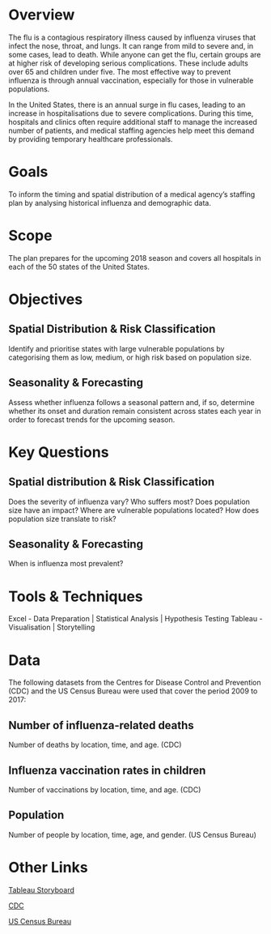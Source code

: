 # Overview
The flu is a contagious respiratory illness caused by influenza viruses that infect the nose, throat, and lungs. It can range from mild to severe and, in some cases, lead to death. While anyone can get the flu, certain groups are at higher risk of developing serious complications. These include adults over 65 and children under five. The most effective way to prevent influenza is through annual vaccination, especially for those in vulnerable populations.

In the United States, there is an annual surge in flu cases, leading to an increase in hospitalisations due to severe complications. During this time, hospitals and clinics often require additional staff to manage the increased number of patients, and medical staffing agencies help meet this demand by providing temporary healthcare professionals.

# Goals
To inform the timing and spatial distribution of a medical agency’s staffing plan by analysing historical influenza and demographic data.

# Scope
The plan prepares for the upcoming 2018 season and covers all hospitals in each of the 50 states of the United States.

# Objectives
## Spatial Distribution & Risk Classification
Identify and prioritise states with large vulnerable populations by categorising them as low, medium, or high risk based on population size.
## Seasonality & Forecasting
Assess whether influenza follows a seasonal pattern and, if so, determine whether its onset and duration remain consistent across states each year in order to forecast trends for the upcoming season.

# Key Questions
## Spatial distribution & Risk Classification
Does the severity of influenza vary?
Who suffers most?
Does population size have an impact?
Where are vulnerable populations located?
How does population size translate to risk?
## Seasonality & Forecasting
When is influenza most prevalent?

# Tools & Techniques
Excel - Data Preparation | Statistical Analysis | Hypothesis Testing
Tableau - Visualisation | Storytelling

# Data
The following datasets from the Centres for Disease Control and Prevention (CDC) and the US Census Bureau were used that cover the period 2009 to 2017:
## Number of influenza-related deaths
Number of deaths by location, time, and age. (CDC)
## Influenza vaccination rates in children
Number of vaccinations by location, time, and age. (CDC)
## Population
Number of people by location, time, age, and gender. (US Census Bureau)

# Other Links
[Tableau Storyboard]([https://example.com](https://public.tableau.com/views/InfluenzaSeason_17337130832630/Story1?:language=en-GB&:sid=&:redirect=auth&:display_count=n&:origin=viz_share_link))

[CDC](https://wonder.cdc.gov/ucd-icd10.html)

[US Census Bureau](https://data.census.gov)
